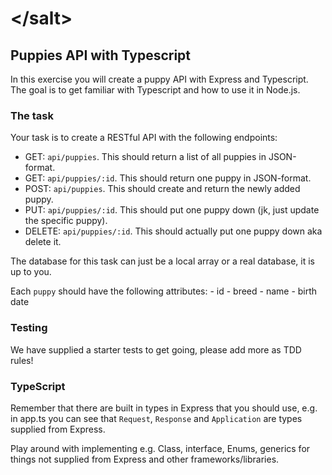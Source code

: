 # &lt;/salt&gt;

## Puppies API with Typescript

In this exercise you will create a puppy API with Express and Typescript. The goal is to get familiar with Typescript and how to use it in Node.js.

### The task

Your task is to create a RESTful API with the following endpoints:

- GET: `api/puppies`. This should return a list of all puppies in JSON-format.
- GET: `api/puppies/:id`. This should return one puppy in JSON-format.
- POST: `api/puppies`. This should create and return the newly added puppy.
- PUT: `api/puppies/:id`. This should put one puppy down (jk, just update the specific puppy).
- DELETE: `api/puppies/:id`. This should actually put one puppy down aka delete it.

The database for this task can just be a local array or a real database, it is up to you.

Each `puppy` should have the following attributes: 
    - id
    - breed
    - name
    - birth date

### Testing

We have supplied a starter tests to get going, please add more as TDD rules!

### TypeScript

Remember that there are built in types in Express that you should use, e.g. in app.ts you can see that `Request`, `Response` and `Application` are types supplied from Express.

Play around with implementing e.g. Class, interface, Enums, generics for things not supplied from Express and other frameworks/libraries.
